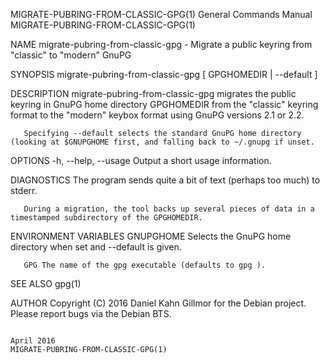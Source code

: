 MIGRATE-PUBRING-FROM-CLASSIC-GPG(1)                                                                                                             General Commands Manual                                                                                                             MIGRATE-PUBRING-FROM-CLASSIC-GPG(1)

NAME
       migrate-pubring-from-classic-gpg - Migrate a public keyring from "classic" to "modern" GnuPG

SYNOPSIS
       migrate-pubring-from-classic-gpg [ GPGHOMEDIR | --default ]

DESCRIPTION
       migrate-pubring-from-classic-gpg migrates the public keyring in GnuPG home directory GPGHOMEDIR from the "classic" keyring format to the "modern" keybox format using GnuPG versions 2.1 or 2.2.

       Specifying --default selects the standard GnuPG home directory (looking at $GNUPGHOME first, and falling back to ~/.gnupg if unset.

OPTIONS
       -h, --help, --usage Output a short usage information.

DIAGNOSTICS
       The program sends quite a bit of text (perhaps too much) to stderr.

       During a migration, the tool backs up several pieces of data in a timestamped subdirectory of the GPGHOMEDIR.

ENVIRONMENT VARIABLES
       GNUPGHOME Selects the GnuPG home directory when set and --default is given.

       GPG The name of the gpg executable (defaults to gpg ).

SEE ALSO
       gpg(1)

AUTHOR
       Copyright (C) 2016 Daniel Kahn Gillmor for the Debian project. Please report bugs via the Debian BTS.

                                                                                                                                                       April 2016                                                                                                                   MIGRATE-PUBRING-FROM-CLASSIC-GPG(1)
